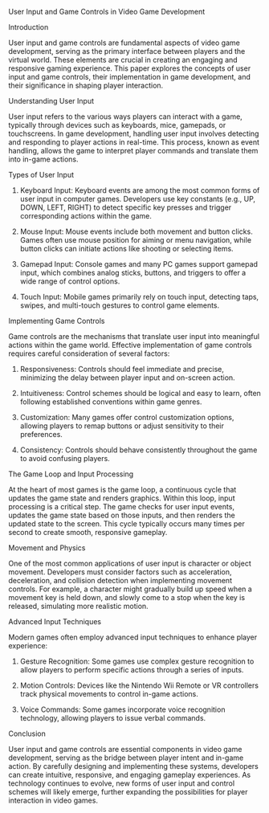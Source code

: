 User Input and Game Controls in Video Game Development

Introduction

User input and game controls are fundamental aspects of video game development, serving as the primary interface between players and the virtual world. These elements are crucial in creating an engaging and responsive gaming experience. This paper explores the concepts of user input and game controls, their implementation in game development, and their significance in shaping player interaction.

Understanding User Input

User input refers to the various ways players can interact with a game, typically through devices such as keyboards, mice, gamepads, or touchscreens. In game development, handling user input involves detecting and responding to player actions in real-time. This process, known as event handling, allows the game to interpret player commands and translate them into in-game actions.

Types of User Input

1. Keyboard Input: Keyboard events are among the most common forms of user input in computer games. Developers use key constants (e.g., UP, DOWN, LEFT, RIGHT) to detect specific key presses and trigger corresponding actions within the game.

2. Mouse Input: Mouse events include both movement and button clicks. Games often use mouse position for aiming or menu navigation, while button clicks can initiate actions like shooting or selecting items.

3. Gamepad Input: Console games and many PC games support gamepad input, which combines analog sticks, buttons, and triggers to offer a wide range of control options.

4. Touch Input: Mobile games primarily rely on touch input, detecting taps, swipes, and multi-touch gestures to control game elements.

Implementing Game Controls

Game controls are the mechanisms that translate user input into meaningful actions within the game world. Effective implementation of game controls requires careful consideration of several factors:

1. Responsiveness: Controls should feel immediate and precise, minimizing the delay between player input and on-screen action.

2. Intuitiveness: Control schemes should be logical and easy to learn, often following established conventions within game genres.

3. Customization: Many games offer control customization options, allowing players to remap buttons or adjust sensitivity to their preferences.

4. Consistency: Controls should behave consistently throughout the game to avoid confusing players.

The Game Loop and Input Processing

At the heart of most games is the game loop, a continuous cycle that updates the game state and renders graphics. Within this loop, input processing is a critical step. The game checks for user input events, updates the game state based on those inputs, and then renders the updated state to the screen. This cycle typically occurs many times per second to create smooth, responsive gameplay.

Movement and Physics

One of the most common applications of user input is character or object movement. Developers must consider factors such as acceleration, deceleration, and collision detection when implementing movement controls. For example, a character might gradually build up speed when a movement key is held down, and slowly come to a stop when the key is released, simulating more realistic motion.

Advanced Input Techniques

Modern games often employ advanced input techniques to enhance player experience:

1. Gesture Recognition: Some games use complex gesture recognition to allow players to perform specific actions through a series of inputs.

2. Motion Controls: Devices like the Nintendo Wii Remote or VR controllers track physical movements to control in-game actions.

3. Voice Commands: Some games incorporate voice recognition technology, allowing players to issue verbal commands.

Conclusion

User input and game controls are essential components in video game development, serving as the bridge between player intent and in-game action. By carefully designing and implementing these systems, developers can create intuitive, responsive, and engaging gameplay experiences. As technology continues to evolve, new forms of user input and control schemes will likely emerge, further expanding the possibilities for player interaction in video games.
